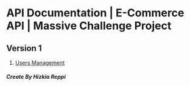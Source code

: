 # API Documentation | E-Commerce API | Massive Challenge Project

## Version 1

1. [Users Management](users.md)

##### Create By Hizkia Reppi
